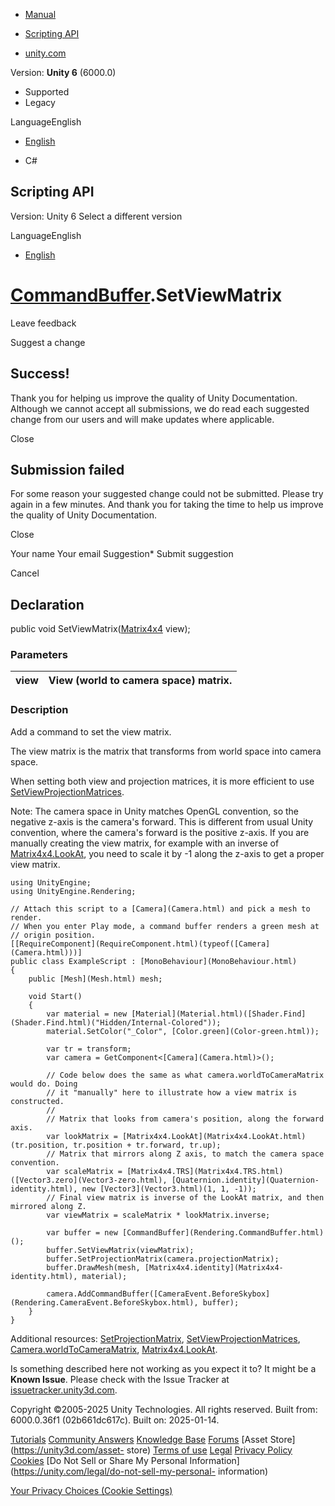 [ ]()

  * [Manual](../Manual/index.html)
  * [Scripting API](../ScriptReference/index.html)

  * [unity.com](https://unity.com/)

Version: **Unity 6** (6000.0)

  * Supported
  * Legacy

LanguageEnglish

  * [English]()

  * C#

[ ](https://docs.unity3d.com)

## Scripting API

Version: Unity 6 Select a different version

LanguageEnglish

  * [English]()

#  [CommandBuffer](Rendering.CommandBuffer.html).SetViewMatrix

Leave feedback

Suggest a change

## Success!

Thank you for helping us improve the quality of Unity Documentation. Although
we cannot accept all submissions, we do read each suggested change from our
users and will make updates where applicable.

Close

## Submission failed

For some reason your suggested change could not be submitted. Please <a>try
again</a> in a few minutes. And thank you for taking the time to help us
improve the quality of Unity Documentation.

Close

Your name Your email Suggestion* Submit suggestion

Cancel

[ ]()

## Declaration

public void SetViewMatrix([Matrix4x4](Matrix4x4.html) view);

### Parameters

view | View (world to camera space) matrix.  
---|---  
  
### Description

Add a command to set the view matrix.

The view matrix is the matrix that transforms from world space into camera
space.  
  
When setting both view and projection matrices, it is more efficient to use
[SetViewProjectionMatrices](Rendering.CommandBuffer.SetViewProjectionMatrices.html).  
  
Note: The camera space in Unity matches OpenGL convention, so the negative
z-axis is the camera's forward. This is different from usual Unity convention,
where the camera's forward is the positive z-axis. If you are manually
creating the view matrix, for example with an inverse of
[Matrix4x4.LookAt](Matrix4x4.LookAt.html), you need to scale it by -1 along
the z-axis to get a proper view matrix.

    
    
    using UnityEngine;
    using UnityEngine.Rendering;  
      
    // Attach this script to a [Camera](Camera.html) and pick a mesh to render.
    // When you enter Play mode, a command buffer renders a green mesh at
    // origin position.
    [[RequireComponent](RequireComponent.html)(typeof([Camera](Camera.html)))]
    public class ExampleScript : [MonoBehaviour](MonoBehaviour.html)
    {
        public [Mesh](Mesh.html) mesh;  
      
        void Start()
        {
            var material = new [Material](Material.html)([Shader.Find](Shader.Find.html)("Hidden/Internal-Colored"));
            material.SetColor("_Color", [Color.green](Color-green.html));  
      
            var tr = transform;
            var camera = GetComponent<[Camera](Camera.html)>();  
      
            // Code below does the same as what camera.worldToCameraMatrix would do. Doing
            // it "manually" here to illustrate how a view matrix is constructed.
            //
            // Matrix that looks from camera's position, along the forward axis.
            var lookMatrix = [Matrix4x4.LookAt](Matrix4x4.LookAt.html)(tr.position, tr.position + tr.forward, tr.up);
            // Matrix that mirrors along Z axis, to match the camera space convention.
            var scaleMatrix = [Matrix4x4.TRS](Matrix4x4.TRS.html)([Vector3.zero](Vector3-zero.html), [Quaternion.identity](Quaternion-identity.html), new [Vector3](Vector3.html)(1, 1, -1));
            // Final view matrix is inverse of the LookAt matrix, and then mirrored along Z.
            var viewMatrix = scaleMatrix * lookMatrix.inverse;  
      
            var buffer = new [CommandBuffer](Rendering.CommandBuffer.html)();
            buffer.SetViewMatrix(viewMatrix);
            buffer.SetProjectionMatrix(camera.projectionMatrix);
            buffer.DrawMesh(mesh, [Matrix4x4.identity](Matrix4x4-identity.html), material);  
      
            camera.AddCommandBuffer([CameraEvent.BeforeSkybox](Rendering.CameraEvent.BeforeSkybox.html), buffer);
        }
    }
    

Additional resources:
[SetProjectionMatrix](Rendering.CommandBuffer.SetProjectionMatrix.html),
[SetViewProjectionMatrices](Rendering.CommandBuffer.SetViewProjectionMatrices.html),
[Camera.worldToCameraMatrix](Camera-worldToCameraMatrix.html),
[Matrix4x4.LookAt](Matrix4x4.LookAt.html).

Is something described here not working as you expect it to? It might be a
**Known Issue**. Please check with the Issue Tracker at
[issuetracker.unity3d.com](https://issuetracker.unity3d.com).

Copyright ©2005-2025 Unity Technologies. All rights reserved. Built from:
6000.0.36f1 (02b661dc617c). Built on: 2025-01-14.

[Tutorials](https://unity3d.com/learn) [Community
Answers](https://answers.unity3d.com) [Knowledge
Base](https://support.unity3d.com/hc/en-us)
[Forums](https://forum.unity3d.com) [Asset Store](https://unity3d.com/asset-
store) [Terms of use](https://docs.unity3d.com/Manual/TermsOfUse.html)
[Legal](https://unity.com/legal) [Privacy
Policy](https://unity.com/legal/privacy-policy)
[Cookies](https://unity.com/legal/cookie-policy) [Do Not Sell or Share My
Personal Information](https://unity.com/legal/do-not-sell-my-personal-
information)

[Your Privacy Choices (Cookie Settings)](javascript:void\(0\);)

